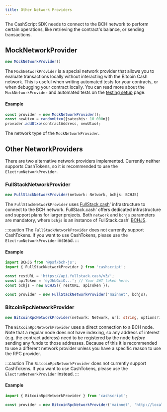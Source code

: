 ```yaml
---
title: Other Network Providers
---
```


The CashScript SDK needs to connect to the BCH network to perform certain operations, like retrieving the contract's balance, or sending transactions.

## MockNetworkProvider
```ts
new MockNetworkProvider()
```

The `MockNetworkProvider` is a special network provider that allows you to evaluate transactions locally without interacting with the Bitcoin Cash network. This is useful when writing automated tests for your contracts, or when debugging your contract locally. You can read more about the `MockNetworkProvider` and automated tests on the [testing setup](/docs/sdk/testing-setup) page.

#### Example
```ts
const provider = new MockNetworkProvider();
const newUtxo = randomUtxo({satoshis: 10_000n})
provider.addUtxo(contractAddress, newUtxo);
```

The network type of the `MockNetworkProvider`.

## Other NetworkProviders

There are two alternative network providers implemented. Currently neither supports CashTokens, so it is recommended to use the `ElectrumNetworkProvider`.

### FullStackNetworkProvider

```ts
new FullStackNetworkProvider(network: Network, bchjs: BCHJS)
```

The `FullStackNetworkProvider` uses [FullStack.cash][fullstack]' infrastructure to connect to the BCH network. FullStack.cash' offers dedicated infrastructure and support plans for larger projects. Both `network` and `bchjs` parameters are mandatory, where `bchjs` is an instance of FullStack.cash' [BCHJS][bchjs].

:::caution
The `FullStackNetworkProvider` does not currently support CashTokens. If you want to use CashTokens, please use the `ElectrumNetworkProvider` instead.
:::

#### Example

```js
import BCHJS from '@psf/bch-js';
import { FullStackNetworkProvider } from 'cashscript';

const restURL = 'https://api.fullstack.cash/v3/';
const apiToken = 'eyJhbGciO...'; // Your JWT token here.
const bchjs = new BCHJS({ restURL, apiToken });

const provider = new FullStackNetworkProvider('mainnet', bchjs);
```

### BitcoinRpcNetworkProvider

```ts
new BitcoinRpcNetworkProvider(network: Network, url: string, options?: any)
```

The `BitcoinRpcNetworkProvider` uses a direct connection to a BCH node. Note that a regular node does not have indexing, so any address of interest (e.g. the contract address) need to be registered by the node *before* sending any funds to those addresses. Because of this it is recommended to use a different network provider unless you have a specific reason to use the RPC provider.

:::caution
The `BitcoinRpcNetworkProvider` does not currently support CashTokens. If you want to use CashTokens, please use the `ElectrumNetworkProvider` instead.
:::

#### Example
```js
import { BitcoinRpcNetworkProvider } from 'cashscript';

const provider = new BitcoinRpcNetworkProvider('mainnet', 'http://localhost:8332');
```

[fullstack]: https://fullstack.cash/
[bchjs]: https://bchjs.fullstack.cash/
